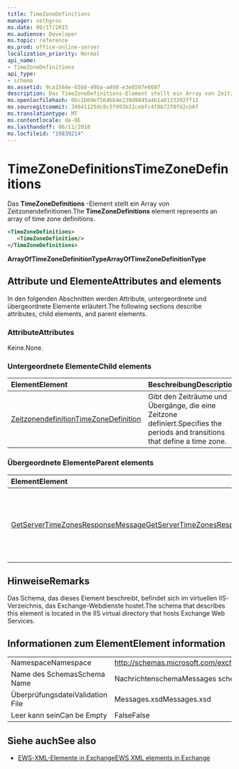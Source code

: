 ```yaml
---
title: TimeZoneDefinitions
manager: sethgros
ms.date: 09/17/2015
ms.audience: Developer
ms.topic: reference
ms.prod: office-online-server
localization_priority: Normal
api_name:
- TimeZoneDefinitions
api_type:
- schema
ms.assetid: 9ca1584e-65b8-49ba-a408-e3e8597e6607
description: Das TimeZoneDefinitions-Element stellt ein Array von Zeitzonendefinitionen.
ms.openlocfilehash: 0bc1b69ef564bb4e239d9845a4b1a0133292ff12
ms.sourcegitcommit: 34041125dc8c5f993b21cebfc4f8b72f0fd2cb6f
ms.translationtype: MT
ms.contentlocale: de-DE
ms.lasthandoff: 06/11/2018
ms.locfileid: "19839214"
---
```

# <a name="timezonedefinitions"></a><span data-ttu-id="83e56-103">TimeZoneDefinitions</span><span class="sxs-lookup"><span data-stu-id="83e56-103">TimeZoneDefinitions</span></span>

<span data-ttu-id="83e56-104">Das **TimeZoneDefinitions** -Element stellt ein Array von Zeitzonendefinitionen.</span><span class="sxs-lookup"><span data-stu-id="83e56-104">The **TimeZoneDefinitions** element represents an array of time zone definitions.</span></span> 
  
```XML
<TimeZoneDefinitions>
   <TimeZoneDefinition/>
</TimeZoneDefinitions>
```

 <span data-ttu-id="83e56-105">**ArrayOfTimeZoneDefinitionType**</span><span class="sxs-lookup"><span data-stu-id="83e56-105">**ArrayOfTimeZoneDefinitionType**</span></span>
## <a name="attributes-and-elements"></a><span data-ttu-id="83e56-106">Attribute und Elemente</span><span class="sxs-lookup"><span data-stu-id="83e56-106">Attributes and elements</span></span>

<span data-ttu-id="83e56-107">In den folgenden Abschnitten werden Attribute, untergeordnete und übergeordnete Elemente erläutert.</span><span class="sxs-lookup"><span data-stu-id="83e56-107">The following sections describe attributes, child elements, and parent elements.</span></span>
  
### <a name="attributes"></a><span data-ttu-id="83e56-108">Attribute</span><span class="sxs-lookup"><span data-stu-id="83e56-108">Attributes</span></span>

<span data-ttu-id="83e56-109">Keine.</span><span class="sxs-lookup"><span data-stu-id="83e56-109">None.</span></span>
  
### <a name="child-elements"></a><span data-ttu-id="83e56-110">Untergeordnete Elemente</span><span class="sxs-lookup"><span data-stu-id="83e56-110">Child elements</span></span>

|<span data-ttu-id="83e56-111">**Element**</span><span class="sxs-lookup"><span data-stu-id="83e56-111">**Element**</span></span>|<span data-ttu-id="83e56-112">**Beschreibung**</span><span class="sxs-lookup"><span data-stu-id="83e56-112">**Description**</span></span>|
|:-----|:-----|
|[<span data-ttu-id="83e56-113">Zeitzonendefinition</span><span class="sxs-lookup"><span data-stu-id="83e56-113">TimeZoneDefinition</span></span>](timezonedefinition.md) <br/> |<span data-ttu-id="83e56-114">Gibt den Zeiträume und Übergänge, die eine Zeitzone definiert.</span><span class="sxs-lookup"><span data-stu-id="83e56-114">Specifies the periods and transitions that define a time zone.</span></span>  <br/> |
   
### <a name="parent-elements"></a><span data-ttu-id="83e56-115">Übergeordnete Elemente</span><span class="sxs-lookup"><span data-stu-id="83e56-115">Parent elements</span></span>

|<span data-ttu-id="83e56-116">**Element**</span><span class="sxs-lookup"><span data-stu-id="83e56-116">**Element**</span></span>|<span data-ttu-id="83e56-117">**Beschreibung**</span><span class="sxs-lookup"><span data-stu-id="83e56-117">**Description**</span></span>|
|:-----|:-----|
|[<span data-ttu-id="83e56-118">GetServerTimeZonesResponseMessage</span><span class="sxs-lookup"><span data-stu-id="83e56-118">GetServerTimeZonesResponseMessage</span></span>](getservertimezonesresponsemessage.md) <br/> |<span data-ttu-id="83e56-119">Enthält den Status und das Ergebnis einer Anforderung [GetServerTimeZones Vorgang](getservertimezones-operation.md) .</span><span class="sxs-lookup"><span data-stu-id="83e56-119">Contains the status and result of a [GetServerTimeZones operation](getservertimezones-operation.md) request.</span></span>  <br/> |
   
## <a name="remarks"></a><span data-ttu-id="83e56-120">Hinweise</span><span class="sxs-lookup"><span data-stu-id="83e56-120">Remarks</span></span>

<span data-ttu-id="83e56-121">Das Schema, das dieses Element beschreibt, befindet sich im virtuellen IIS-Verzeichnis, das Exchange-Webdienste hostet.</span><span class="sxs-lookup"><span data-stu-id="83e56-121">The schema that describes this element is located in the IIS virtual directory that hosts Exchange Web Services.</span></span>
  
## <a name="element-information"></a><span data-ttu-id="83e56-122">Informationen zum Element</span><span class="sxs-lookup"><span data-stu-id="83e56-122">Element information</span></span>

|||
|:-----|:-----|
|<span data-ttu-id="83e56-123">Namespace</span><span class="sxs-lookup"><span data-stu-id="83e56-123">Namespace</span></span>  <br/> |http://schemas.microsoft.com/exchange/services/2006/messages  <br/> |
|<span data-ttu-id="83e56-124">Name des Schemas</span><span class="sxs-lookup"><span data-stu-id="83e56-124">Schema Name</span></span>  <br/> |<span data-ttu-id="83e56-125">Nachrichtenschema</span><span class="sxs-lookup"><span data-stu-id="83e56-125">Messages schema</span></span>  <br/> |
|<span data-ttu-id="83e56-126">Überprüfungsdatei</span><span class="sxs-lookup"><span data-stu-id="83e56-126">Validation File</span></span>  <br/> |<span data-ttu-id="83e56-127">Messages.xsd</span><span class="sxs-lookup"><span data-stu-id="83e56-127">Messages.xsd</span></span>  <br/> |
|<span data-ttu-id="83e56-128">Leer kann sein</span><span class="sxs-lookup"><span data-stu-id="83e56-128">Can be Empty</span></span>  <br/> |<span data-ttu-id="83e56-129">False</span><span class="sxs-lookup"><span data-stu-id="83e56-129">False</span></span>  <br/> |
   
## <a name="see-also"></a><span data-ttu-id="83e56-130">Siehe auch</span><span class="sxs-lookup"><span data-stu-id="83e56-130">See also</span></span>



- [<span data-ttu-id="83e56-131">EWS-XML-Elemente in Exchange</span><span class="sxs-lookup"><span data-stu-id="83e56-131">EWS XML elements in Exchange</span></span>](ews-xml-elements-in-exchange.md)

